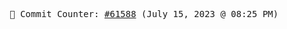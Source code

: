 <p align="center">
    <samp>
        📮 Commit Counter: <a href="https://github.com/Javascript-void0/Javascript-void0/commits/main">#61588</a> (July 15, 2023 @ 08:25 PM)
    </samp>
</p>